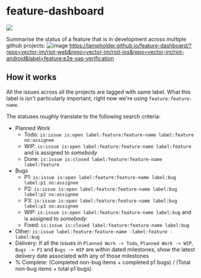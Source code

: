 # feature-dashboard
![](https://travis-ci.com/lampholder/feature-dashboard.svg?branch=master)

Summarise the status of a feature that is in development across multiple github projects:
![image](https://user-images.githubusercontent.com/1922197/54301147-4bd31580-45b6-11e9-8c93-558ba4c072c4.png)
https://lampholder.github.io/feature-dashboard/?repo=vector-im/riot-web&repo=vector-im/riot-ios&repo=vector-im/riot-android&label=feature:e2e-sas-verification

## How it works

All the issues across all the projects are tagged with same label. What this label is isn't particularly important; right now we're using `feature:feature-name`.

The statuses roughly translate to the following search criteria:
 - Planned Work
     - Todo: `is:issue is:open label:feature:feature-name label:feature no:assignee`
     - WIP: `is:issue is:open label:feature:feature-name label:feature` and is assigned to _somebody_
     - Done: `is:issue is:closed label:feature:feature-name label:feature`
 - Bugs
     - P1: `is:issue is:open label:feature:feature-name label:bug label:p1 no:assignee`
     - P2: `is:issue is:open label:feature:feature-name label:bug label:p2 no:assignee`
     - P3: `is:issue is:open label:feature:feature-name label:bug label:p3 no:assignee`
     - WIP: `is:issue is:open label:feature:feature-name label:bug` and is assigned to _somebody_
     - Fixed: `is:issue is:closed label:feature:feature-name label:bug`
 - Other: `is:issue label:feature:feature-name -label:feature -label:bug`
 - Delivery: If all the issues in `Planned Work -> Todo`, `Planned Work -> WIP`, `Bugs -> P1` and `Bugs -> WIP` are within dated milestones, show the latest delivery date associated with any of those milestones
 - % Complete: (Completed non-bug items + completed p1 bugs) / (Total non-bug items + total p1 bugs)
     
